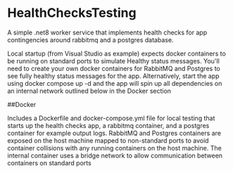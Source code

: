 # HealthChecksTesting

A simple .net8 worker service that implements health checks for app contingencies around rabbitmq and a postgres database.

Local startup (from Visual Studio as example) expects docker containers to be running on standard ports to simulate Healthy status messages. You'll need to create your own docker containers for RabbitMQ and Postgres to see fully healthy status messages for the app. Alternatively, start the app using docker compose up -d and the app will spin up all dependencies on an internal network outlined below in the Docker section

##Docker

Includes a Dockerfile and docker-compose.yml file for local testing that starts up the health checks app, a rabbitmq container, and a postgres container for example output logs. RabbitMQ and Postgres containers are exposed on the host machine mapped to non-standard ports to avoid container collisions with any running containers on the host machine. The internal container uses a bridge network to allow communication between containers on standard ports
